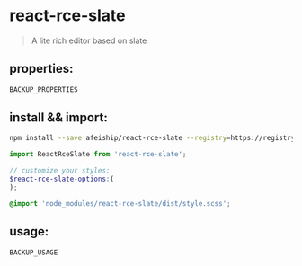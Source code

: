 # react-rce-slate
> A lite rich editor based on slate

## properties:
```javascript
BACKUP_PROPERTIES
```

## install && import:
```bash
npm install --save afeiship/react-rce-slate --registry=https://registry.npm.taobao.org
```

```js
import ReactRceSlate from 'react-rce-slate';
```

```scss
// customize your styles:
$react-rce-slate-options:(
);

@import 'node_modules/react-rce-slate/dist/style.scss';
```


## usage:
```jsx
BACKUP_USAGE
```
